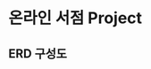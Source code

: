 # 온라인 서점 Project
## ERD 구성도
<p align="center>
![DB ERD](https://github.com/user-attachments/assets/9a19d06a-2b72-4e65-b439-8fcf65ada805)
</p>
